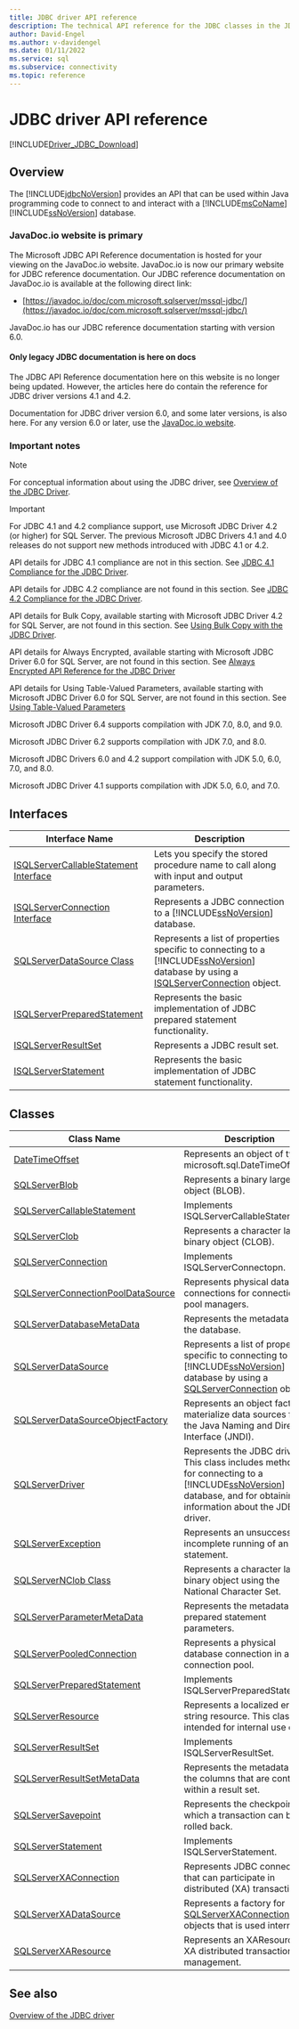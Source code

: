 ```yaml
---
title: JDBC driver API reference
description: The technical API reference for the JDBC classes in the JDBC Driver for SQL Server.
author: David-Engel
ms.author: v-davidengel
ms.date: 01/11/2022
ms.service: sql
ms.subservice: connectivity
ms.topic: reference
---
```

# JDBC driver API reference

[!INCLUDE[Driver_JDBC_Download](../../../includes/driver_jdbc_download.md)]

## Overview

The [!INCLUDE[jdbcNoVersion](../../../includes/jdbcnoversion_md.md)] provides an API that can be used within Java programming code to connect to and interact with a [!INCLUDE[msCoName](../../../includes/msconame-md.md)] [!INCLUDE[ssNoVersion](../../../includes/ssnoversion-md.md)] database.

### JavaDoc.io website is primary

The Microsoft JDBC API Reference documentation is hosted for your viewing on the JavaDoc.io website. JavaDoc.io is now our primary website for JDBC reference documentation. Our JDBC reference documentation on JavaDoc.io is available at the following direct link:

- [https://javadoc.io/doc/com.microsoft.sqlserver/mssql-jdbc/](https://javadoc.io/doc/com.microsoft.sqlserver/mssql-jdbc/)

JavaDoc.io has our JDBC reference documentation starting with version 6.0.

#### Only legacy JDBC documentation is here on docs

The JDBC API Reference documentation here on this website is no longer being updated. However, the articles here do contain the reference for JDBC driver versions 4.1 and 4.2.

Documentation for JDBC driver version 6.0, and some later versions, is also here. For any version 6.0 or later, use the [JavaDoc.io website](https://javadoc.io/doc/com.microsoft.sqlserver/mssql-jdbc/).

### Important notes

> [!NOTE]
> For conceptual information about using the JDBC driver, see [Overview of the JDBC Driver](../overview-of-the-jdbc-driver.md).

> [!IMPORTANT]
> For JDBC 4.1 and 4.2 compliance support, use Microsoft JDBC Driver 4.2 (or higher) for SQL Server. The previous Microsoft JDBC Drivers 4.1 and 4.0 releases do not support new methods introduced with JDBC 4.1 or 4.2.
>
> API details for JDBC 4.1 compliance are not in this section. See [JDBC 4.1 Compliance for the JDBC Driver](../jdbc-4-1-compliance-for-the-jdbc-driver.md).
>
> API details for JDBC 4.2 compliance are not found in this section. See [JDBC 4.2 Compliance for the JDBC Driver](../jdbc-4-2-compliance-for-the-jdbc-driver.md).
>
> API details for Bulk Copy, available starting with Microsoft JDBC Driver 4.2  for SQL Server, are not found in this section. See [Using Bulk Copy with the JDBC Driver](../using-bulk-copy-with-the-jdbc-driver.md).
>
> API details for Always Encrypted, available starting with  Microsoft JDBC Driver 6.0 for SQL Server, are not found in this section. See [Always Encrypted API Reference for the JDBC Driver](../always-encrypted-api-reference-for-the-jdbc-driver.md)
>
> API details for Using Table-Valued Parameters, available starting with  Microsoft JDBC Driver 6.0 for SQL Server, are not found in this section. See [Using Table-Valued Parameters](../using-table-valued-parameters.md)
>
> Microsoft JDBC Driver 6.4 supports compilation with JDK 7.0, 8.0, and 9.0.
>
> Microsoft JDBC Driver 6.2 supports compilation with JDK 7.0, and 8.0.
>
> Microsoft JDBC Drivers 6.0 and 4.2 support compilation with JDK 5.0, 6.0, 7.0, and 8.0.
>
> Microsoft JDBC Driver 4.1 supports compilation with JDK 5.0, 6.0, and 7.0.

## Interfaces

|Interface Name|Description|
|--------------------|-----------------|
|[ISQLServerCallableStatement Interface](isqlservercallablestatement-interface.md)|Lets you specify the stored procedure name to call along with input and output parameters.|
|[ISQLServerConnection Interface](isqlserverconnection-interface.md)|Represents a JDBC connection to a [!INCLUDE[ssNoVersion](../../../includes/ssnoversion-md.md)] database.|
|[SQLServerDataSource Class](sqlserverdatasource-class.md)|Represents a list of properties specific to connecting to a [!INCLUDE[ssNoVersion](../../../includes/ssnoversion-md.md)] database by using a [ISQLServerConnection](sqlserverconnection-class.md) object.|
|[ISQLServerPreparedStatement](isqlserverpreparedstatement-interface.md)|Represents the basic implementation of JDBC prepared statement functionality.|
|[ISQLServerResultSet](isqlserverresultset-interface.md)|Represents a JDBC result set.|
|[ISQLServerStatement](isqlserverstatement-interface.md)|Represents the basic implementation of JDBC statement functionality.|

## Classes

|Class Name|Description|
|----------------|-----------------|
|[DateTimeOffset](datetimeoffset-class.md)|Represents an object of type microsoft.sql.DateTimeOffset.|
|[SQLServerBlob](sqlserverblob-class.md)|Represents a binary large object (BLOB).|
|[SQLServerCallableStatement](sqlservercallablestatement-class.md)|Implements ISQLServerCallableStatement.|
|[SQLServerClob](sqlserverclob-class.md)|Represents a character large binary object (CLOB).|
|[SQLServerConnection](sqlserverconnection-class.md)|Implements ISQLServerConnectopn.|
|[SQLServerConnectionPoolDataSource](sqlserverconnectionpooldatasource-class.md)|Represents physical database connections for connection pool managers.|
|[SQLServerDatabaseMetaData](sqlserverdatabasemetadata-class.md)|Represents the metadata for the database.|
|[SQLServerDataSource](isqlserverdatasource-interface.md)|Represents a list of properties specific to connecting to a [!INCLUDE[ssNoVersion](../../../includes/ssnoversion-md.md)] database by using a [SQLServerConnection](sqlserverconnection-class.md) object.|
|[SQLServerDataSourceObjectFactory](sqlserverdatasourceobjectfactory-class.md)|Represents an object factory to materialize data sources from the Java Naming and Directory Interface (JNDI).|
|[SQLServerDriver](sqlserverdriver-class.md)|Represents the JDBC driver. This class includes methods for connecting to a [!INCLUDE[ssNoVersion](../../../includes/ssnoversion-md.md)] database, and for obtaining information about the JDBC driver.|
|[SQLServerException](sqlserverexception-class.md)|Represents an unsuccessful or incomplete running of an SQL statement.|
|[SQLServerNClob Class](sqlservernclob-class.md)|Represents a character large binary object using the National Character Set.|
|[SQLServerParameterMetaData](sqlserverparametermetadata-class.md)|Represents the metadata for prepared statement parameters.|
|[SQLServerPooledConnection](sqlserverpooledconnection-class.md)|Represents a physical database connection in a connection pool.|
|[SQLServerPreparedStatement](sqlserverpreparedstatement-class.md)|Implements ISQLServerPreparedStatement.|
|[SQLServerResource](sqlserverresource-class.md)|Represents a localized error string resource. This class is intended for internal use only.|
|[SQLServerResultSet](sqlserverresultset-class.md)|Implements ISQLServerResultSet.|
|[SQLServerResultSetMetaData](sqlserverresultsetmetadata-class.md)|Represents the metadata of the columns that are contained within a result set.|
|[SQLServerSavepoint](sqlserversavepoint-class.md)|Represents the checkpoint to which a transaction can be rolled back.|
|[SQLServerStatement](sqlserverstatement-class.md)|Implements ISQLServerStatement.|
|[SQLServerXAConnection](sqlserverxaconnection-class.md)|Represents JDBC connections that can participate in distributed (XA) transactions.|
|[SQLServerXADataSource](sqlserverxadatasource-class.md)|Represents a factory for [SQLServerXAConnection](sqlserverxaconnection-class.md) objects that is used internally.|
|[SQLServerXAResource](sqlserverxaresource-class.md)|Represents an XAResource for XA distributed transaction management.|

## See also

[Overview of the JDBC driver](../overview-of-the-jdbc-driver.md)
